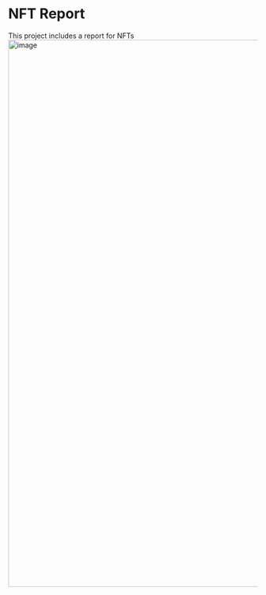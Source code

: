 # NFT Report


This project includes a report for NFTs
<img width="1106" alt="image" src="https://user-images.githubusercontent.com/87628210/190019374-eee47a6f-df58-4d22-9f2e-53c724d9c82c.png">

